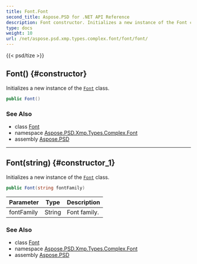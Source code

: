 ```yaml
---
title: Font.Font
second_title: Aspose.PSD for .NET API Reference
description: Font constructor. Initializes a new instance of the Font class
type: docs
weight: 10
url: /net/aspose.psd.xmp.types.complex.font/font/font/
---
```

{{< psd/tize >}}
## Font() {#constructor}

Initializes a new instance of the [`Font`](../) class.

```csharp
public Font()
```

### See Also

* class [Font](../)
* namespace [Aspose.PSD.Xmp.Types.Complex.Font](../../../aspose.psd.xmp.types.complex.font/)
* assembly [Aspose.PSD](../../../)

---

## Font(string) {#constructor_1}

Initializes a new instance of the [`Font`](../) class.

```csharp
public Font(string fontFamily)
```

| Parameter | Type | Description |
| --- | --- | --- |
| fontFamily | String | Font family. |

### See Also

* class [Font](../)
* namespace [Aspose.PSD.Xmp.Types.Complex.Font](../../../aspose.psd.xmp.types.complex.font/)
* assembly [Aspose.PSD](../../../)



